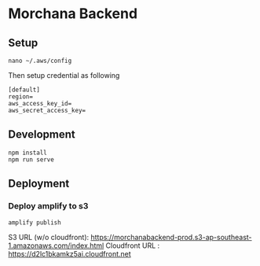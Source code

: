 # Morchana Backend

## Setup

```
nano ~/.aws/config
```

Then setup credential as following
```
[default]
region=
aws_access_key_id=
aws_secret_access_key=
```


## Development

```
npm install
npm run serve
```

## Deployment

### Deploy amplify to s3

```
amplify publish
```

S3 URL (w/o cloudfront): https://morchanabackend-prod.s3-ap-southeast-1.amazonaws.com/index.html
Cloudfront URL         : https://d2lc1bkamkz5ai.cloudfront.net
